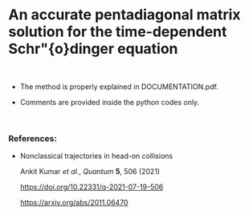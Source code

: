 # An accurate pentadiagonal matrix solution for the time-dependent Schr\"{o}dinger equation

<br/>

* The method is properly explained in DOCUMENTATION.pdf.


* Comments are provided inside the python codes only.


<br/>


### References:
* Nonclassical trajectories in head-on collisions
    
    Ankit Kumar *et al.*, *Quantum* **5**, 506 (2021)

    https://doi.org/10.22331/q-2021-07-19-506

    https://arxiv.org/abs/2011.06470

